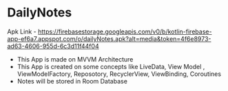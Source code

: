 # DailyNotes

Apk Link - https://firebasestorage.googleapis.com/v0/b/kotlin-firebase-app-ef6a7.appspot.com/o/dailyNotes.apk?alt=media&token=4f6e8973-ad63-4606-955d-6c3d11f44f04

- This App is made on MVVM Architecture
- This App is created on some concepts like LiveData, View Model , ViewModelFactory, Reposotory, RecyclerView, ViewBinding, Coroutines
- Notes will be stored in Room Database
